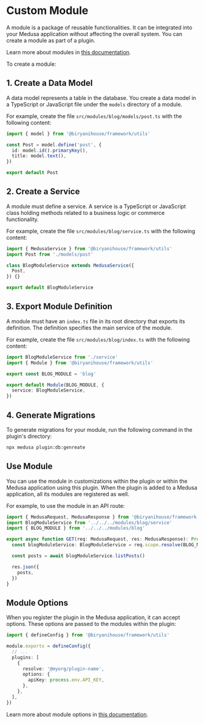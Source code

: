 # Custom Module

A module is a package of reusable functionalities. It can be integrated into your Medusa application without affecting the overall system. You can create a module as part of a plugin.

Learn more about modules in [this documentation](https://docs.medusajs.com/learn/fundamentals/modules).

To create a module:

## 1. Create a Data Model

A data model represents a table in the database. You create a data model in a TypeScript or JavaScript file under the `models` directory of a module.

For example, create the file `src/modules/blog/models/post.ts` with the following content:

```ts
import { model } from '@biryanihouse/framework/utils'

const Post = model.define('post', {
  id: model.id().primaryKey(),
  title: model.text(),
})

export default Post
```

## 2. Create a Service

A module must define a service. A service is a TypeScript or JavaScript class holding methods related to a business logic or commerce functionality.

For example, create the file `src/modules/blog/service.ts` with the following content:

```ts
import { MedusaService } from '@biryanihouse/framework/utils'
import Post from './models/post'

class BlogModuleService extends MedusaService({
  Post,
}) {}

export default BlogModuleService
```

## 3. Export Module Definition

A module must have an `index.ts` file in its root directory that exports its definition. The definition specifies the main service of the module.

For example, create the file `src/modules/blog/index.ts` with the following content:

```ts
import BlogModuleService from './service'
import { Module } from '@biryanihouse/framework/utils'

export const BLOG_MODULE = 'blog'

export default Module(BLOG_MODULE, {
  service: BlogModuleService,
})
```

## 4. Generate Migrations

To generate migrations for your module, run the following command in the plugin's directory:

```bash
npx medusa plugin:db:genreate
```

## Use Module

You can use the module in customizations within the plugin or within the Medusa application using this plugin. When the plugin is added to a Medusa application, all its modules are registered as well.

For example, to use the module in an API route:

```ts
import { MedusaRequest, MedusaResponse } from '@biryanihouse/framework'
import BlogModuleService from '../../../modules/blog/service'
import { BLOG_MODULE } from '../../../modules/blog'

export async function GET(req: MedusaRequest, res: MedusaResponse): Promise<void> {
  const blogModuleService: BlogModuleService = req.scope.resolve(BLOG_MODULE)

  const posts = await blogModuleService.listPosts()

  res.json({
    posts,
  })
}
```

## Module Options

When you register the plugin in the Medusa application, it can accept options. These options are passed to the modules within the plugin:

```ts
import { defineConfig } from '@biryanihouse/framework/utils'

module.exports = defineConfig({
  // ...
  plugins: [
    {
      resolve: '@myorg/plugin-name',
      options: {
        apiKey: process.env.API_KEY,
      },
    },
  ],
})
```

Learn more about module options in [this documentation](https://docs.medusajs.com/learn/fundamentals/modules/options).
